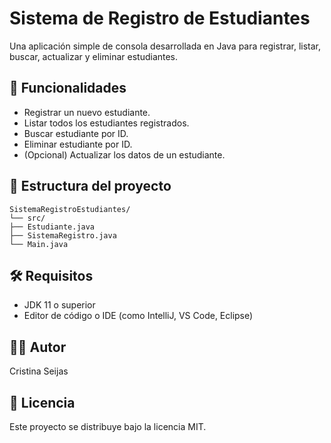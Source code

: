 # Sistema de Registro de Estudiantes

Una aplicación simple de consola desarrollada en Java para registrar, listar, buscar, actualizar y eliminar estudiantes.

## 📌 Funcionalidades

- Registrar un nuevo estudiante.
- Listar todos los estudiantes registrados.
- Buscar estudiante por ID.
- Eliminar estudiante por ID.
- (Opcional) Actualizar los datos de un estudiante.

## 🧱 Estructura del proyecto
```
SistemaRegistroEstudiantes/
└── src/
├── Estudiante.java
├── SistemaRegistro.java
└── Main.java
```
## 🛠️ Requisitos

- JDK 11 o superior
- Editor de código o IDE (como IntelliJ, VS Code, Eclipse)

## 👨‍💻 Autor
Cristina Seijas

## 📄 Licencia
Este proyecto se distribuye bajo la licencia MIT.